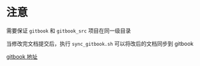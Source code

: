# 注意

需要保证 `gitbook` 和 `gitbook_src` 项目在同一级目录

当修改完文档提交后，执行 `sync_gitbook.sh` 可以将改后的文档同步到 gitbook

[gitbook 地址](https://loginsin.github.io/gitbook/)